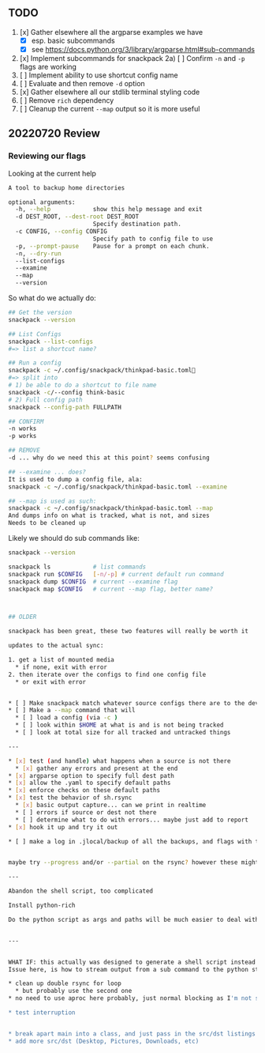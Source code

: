 
## TODO

1) [x] Gather elsewhere all the argparse examples we have
    * [x] esp. basic subcommands
    * [x] see <https://docs.python.org/3/library/argparse.html#sub-commands>
2) [x] Implement subcommands for snackpack
2a) [ ] Confirm `-n` and `-p` flags are working
3) [ ] Implement ability to use shortcut config name
4) [ ] Evaluate and then remove `-d` option
5) [x] Gather elsewhere all our stdlib terminal styling code
6) [ ] Remove `rich` dependency
7) [ ] Cleanup the current `--map` output so it is more useful


## 20220720 Review

### Reviewing our flags

Looking at the current help

```sh
A tool to backup home directories

optional arguments:
  -h, --help            show this help message and exit
  -d DEST_ROOT, --dest-root DEST_ROOT
                        Specify destination path.
  -c CONFIG, --config CONFIG
                        Specify path to config file to use
  -p, --prompt-pause    Pause for a prompt on each chunk.
  -n, --dry-run
  --list-configs
  --examine
  --map
  --version
```

So what do we actually do:

```sh
## Get the version
snackpack --version

## List Configs
snackpack --list-configs
#=> list a shortcut name?

## Run a config
snackpack -c ~/.config/snackpack/thinkpad-basic.toml
#=> split into
# 1) be able to do a shortcut to file name
snackpack -c/--config think-basic
# 2) Full config path
snackpack --config-path FULLPATH

## CONFIRM
-n works
-p works

## REMOVE
-d ... why do we need this at this point? seems confusing

## --examine ... does?
It is used to dump a config file, ala:
snackpack -c ~/.config/snackpack/thinkpad-basic.toml --examine

## --map is used as such:
snackpack -c ~/.config/snackpack/thinkpad-basic.toml --map
And dumps info on what is tracked, what is not, and sizes
Needs to be cleaned up
```

Likely we should do sub commands like:

```sh
snackpack --version

snackpack ls            # list commands
snackpack run $CONFIG   [-n/-p] # current default run command
snackpack dump $CONFIG  # current --examine flag
snackpack map $CONFIG   # current --map flag, better name?



## OLDER

snackpack has been great, these two features will really be worth it

updates to the actual sync:

1. get a list of mounted media
  * if none, exit with error
2. then iterate over the configs to find one config file
  * or exit with error


* [ ] Make snackpack match whatever source configs there are to the device mounted, and if one match, can run
* [ ] Make a --map command that will
  * [ ] load a config (via -c )
  * [ ] look within $HOME at what is and is not being tracked
  * [ ] look at total size for all tracked and untracked things

---

* [x] test (and handle) what happens when a source is not there
  * [x] gather any errors and present at the end
* [x] argparse option to specify full dest path
* [x] allow the .yaml to specify default paths
* [x] enforce checks on these default paths
* [x] test the behavior of sh.rsync
  * [x] basic output capture... can we print in realtime
  * [ ] errors if source or dest not there
  * [ ] determine what to do with errors... maybe just add to report
* [x] hook it up and try it out

* [ ] make a log in .jlocal/backup of all the backups, and flags with timestamp


maybe try --progress and/or --partial on the rsync? however these might be updating specific lines...

---

Abandon the shell script, too complicated

Install python-rich

Do the python script as args and paths will be much easier to deal with


---


WHAT IF: this actually was designed to generate a shell script instead of just a python script?
Issue here, is how to stream output from a sub command to the python stdout?

* clean up double rsync for loop
  * but probably use the second one
* no need to use aproc here probably, just normal blocking as I'm not sure rsync in paralell is worth anything

* test interruption


* break apart main into a class, and just pass in the src/dst listings
* add more src/dst (Desktop, Pictures, Downloads, etc)
